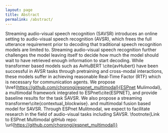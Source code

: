 ```yaml
---
layout: page
title: Abstract
permalink: /abstract/
---
```


Streaming audio-visual speech recognition (SAVSR) introduces an online setting to audio-visual speech recognition (AVSR), which frees the full utterance requirement prior to decoding that traditional speech recognition models are limited to. Streaming audio-visual speech recognition further challenges the model leaving itself to decide how much the model should wait to have retrieved enough information to start decoding. While transformer based models such as AvHuBERT \cite{avHubert} have been successful in AVSR tasks through pretraining and cross-modal interactions, these models suffer in achieving reasonable Real-Time Factor (RTF) which is necessary for communication agents. We propose \href{https://github.com/chorongi/espnet_multimodal}{ESPnet Mulimodal}, a multimodal framework integrated to ESPnet\cite{ESPNET}, and provide baseline results for the task SAVSR. We also propose a streaming transformer\cite{contextual_blockwise}. and multimodal fusion based model for SAVSR. Through ESPnet Mulitmodal, we expect to facilitate research in the field of audio-visual tasks including SAVSR. \footnote{Link to ESPnet Multimodal gitHub repo: \url{https://github.com/chorongi/espnet_multimodal}}